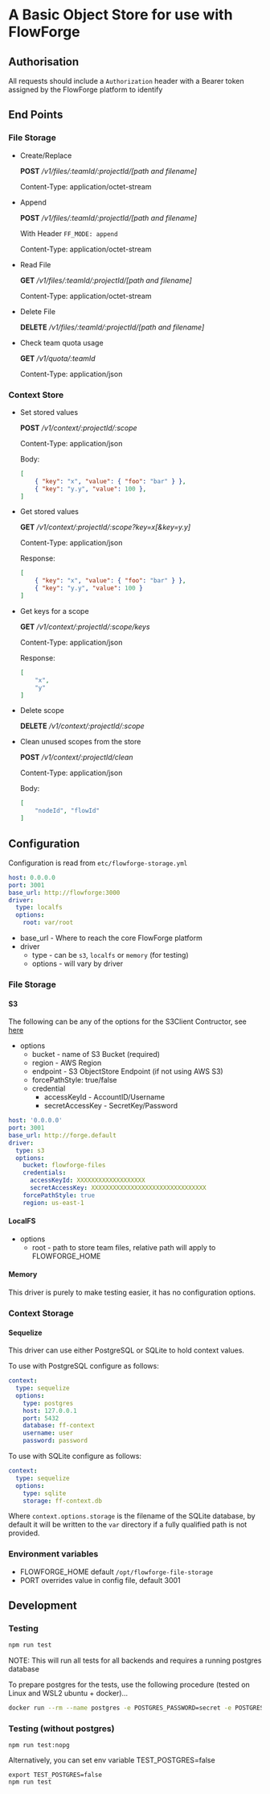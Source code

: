 # A Basic Object Store for use with FlowForge

## Authorisation

All requests should include a `Authorization` header with a Bearer token assigned by the FlowForge platform to identify
## End Points

### File Storage

- Create/Replace

    **POST** */v1/files/:teamId/:projectId/[path and filename]*

    Content-Type: application/octet-stream

- Append

    **POST** */v1/files/:teamId/:projectId/[path and filename]*

    With Header `FF_MODE: append`

    Content-Type: application/octet-stream
- Read File

    **GET** */v1/files/:teamId/:projectId/[path and filename]*

    Content-Type: application/octet-stream

- Delete File

    **DELETE** */v1/files/:teamId/:projectId/[path and filename]*

- Check team quota usage

    **GET** */v1/quota/:teamId*

    Content-Type: application/json

### Context Store

- Set stored values

    **POST** */v1/context/:projectId/:scope*

    Content-Type: application/json

    Body:
    ```json
    [
        { "key": "x", "value": { "foo": "bar" } },
        { "key": "y.y", "value": 100 },
    ]
    ```

- Get stored values

    **GET** */v1/context/:projectId/:scope?key=x[&key=y.y]*

    Content-Type: application/json

    Response:
    ```json
    [
        { "key": "x", "value": { "foo": "bar" } },
        { "key": "y.y", "value": 100 }
    ]
    ```

- Get keys for a scope

    **GET** */v1/context/:projectId/:scope/keys*

    Content-Type: application/json

    Response:
    ```json
    [
        "x",
        "y"
    ]
    ```

- Delete scope

    **DELETE** */v1/context/:projectId/:scope*

- Clean unused scopes from the store

    **POST** */v1/context/:projectId/clean*

    Content-Type: application/json

    Body:
    ```json
    [
        "nodeId", "flowId"
    ]
    ```

## Configuration

Configuration is read from `etc/flowforge-storage.yml`

```yaml
host: 0.0.0.0
port: 3001
base_url: http://flowforge:3000
driver:
  type: localfs
  options:
    root: var/root
```

- base_url - Where to reach the core FlowForge platform
- driver
    - type - can be `s3`, `localfs` or `memory` (for testing)
    - options - will vary by driver

### File Storage
#### S3

The following can be any of the options for the S3Client Contructor, see [here](https://docs.aws.amazon.com/AWSJavaScriptSDK/v3/latest/clients/client-s3/interfaces/s3clientconfig.html)

- options
    - bucket - name of S3 Bucket (required)
    - region - AWS Region
    - endpoint - S3 ObjectStore Endpoint (if not using AWS S3)
    - forcePathStyle: true/false
    - credential
        - accessKeyId - AccountID/Username
        - secretAccessKey - SecretKey/Password

```yaml
host: '0.0.0.0'
port: 3001
base_url: http://forge.default
driver:
  type: s3
  options:
    bucket: flowforge-files
    credentials:
      accessKeyId: XXXXXXXXXXXXXXXXXXX
      secretAccessKey: XXXXXXXXXXXXXXXXXXXXXXXXXXXXXXXX
    forcePathStyle: true
    region: us-east-1
```

#### LocalFS

- options
    - root - path to store team files, relative path will apply to FLOWFORGE_HOME

#### Memory

This driver is purely to make testing easier, it has no configuration
options.

### Context Storage

#### Sequelize

This driver can use either PostgreSQL or SQLite to hold context values.

To use with PostgreSQL configure as follows:

```yaml
context:
  type: sequelize
  options:
    type: postgres
    host: 127.0.0.1
    port: 5432
    database: ff-context
    username: user
    password: password
```

To use with SQLite configure as follows:

```yaml
context:
  type: sequelize
  options:
    type: sqlite
    storage: ff-context.db
```

Where `context.options.storage` is the filename of the SQLite database, by default it will be written to 
the `var` directory if a fully qualified path is not provided.

### Environment variables

- FLOWFORGE_HOME default `/opt/flowforge-file-storage`
- PORT overrides value in config file, default 3001

## Development

### Testing

```bash
npm run test
```

NOTE: This will run all tests for all backends and requires a running postgres database

To prepare postgres for the tests, use the following procedure (tested on Linux and WSL2 ubuntu + docker)...

```bash
docker run --rm --name postgres -e POSTGRES_PASSWORD=secret -e POSTGRES_USER=postgres -p 5432:5432 postgres:14
```


### Testing (without postgres)

```
npm run test:nopg
```

Alternatively, you can set env variable TEST_POSTGRES=false
```
export TEST_POSTGRES=false
npm run test
```
